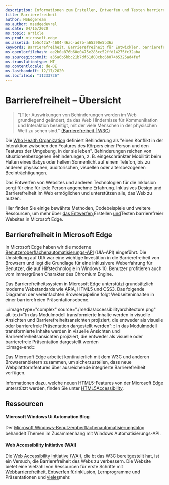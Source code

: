 ```yaml
---
description: Informationen zum Erstellen, Entwerfen und Testen barrierefreier Websites innerhalb Microsoft Edge.
title: Barrierefreiheit
author: MSEdgeTeam
ms.author: msedgedevrel
ms.date: 04/16/2020
ms.topic: article
ms.prod: microsoft-edge
ms.assetid: 1e5c42a7-4604-46ac-ad7b-a65390e5b36a
keywords: Barrierefreiheit, Barrierefreiheit für Entwickler, barrierefreie Websites, Edge, Webentwicklung, ARIA, Entwickler, UIA, Benutzeroberflächenautomatisierung
ms.openlocfilehash: ae2b0a876b60e0475e283cc52ffd14275fc32aba
ms.sourcegitcommit: a35a6b5bbc21b7df61d08cbc6b074b5325ad4fef
ms.translationtype: MT
ms.contentlocale: de-DE
ms.lasthandoff: 12/17/2020
ms.locfileid: "11233726"
---
```

# Barrierefreiheit – Übersicht  

> "\[T\]er Auswirkungen von Behinderungen werden im Web grundlegend geändert, da das Web Hindernisse für Kommunikation und Interaktion beseitigt, mit der viele Menschen in der physischen Welt zu sehen sind." [(Barrierefreiheit | W3C)][W3CAccessibility]  

Die [Who Health Organization][WHODisabilities] definiert Behinderung als "einen Konflikt in der Interaktion zwischen den Features des Körpers einer Person und den Features der Umgebung, in der sie leben".  Behinderungen reichen von situationenbezogenen Behinderungen, z. B. eingeschränkter Mobilität beim Halten eines Babys oder hellem Sonnenlicht auf einem Telefon, bis zu anderen physischen, auditorischen, visuellen oder altersbezogenen Beeinträchtigungen.  

Das Entwerfen von Websites und anderen Technologien für die Inklusion sorgt für eine für jede Person angenehme Erfahrung.  Inklusives Design und Barrierefreiheit im Web ermöglichen und unterstützen alle, das Web zu nutzen.  

Hier finden Sie einige bewährte Methoden, Codebeispiele und weitere Ressourcen, [][AccessibilityTest] um mehr über [das Entwerfen,][AccessibilityDesign]Erstellen [und][AccessibilityBuild]Testen barrierefreier Websites in Microsoft Edge.  

##  <a name="accessibility-in-microsoft-edge"></a>Barrierefreiheit in Microsoft Edge  

In Microsoft Edge haben wir die moderne [Benutzeroberflächenautomatisierungs-API][WindowsWin32AutoEntryui] \(UIA-API\) eingeführt.  Die Umstellung auf UIA war eine wichtige Investition in die Barrierefreiheit von Browsern und legt die Grundlage für eine inklusivere Weberfahrung für Benutzer, die auf Hilfstechnologie in Windows 10.  Benutzer profitieren auch vom immergrünen Charakter des Chromium Engine.  

Das Barrierefreiheitssystem in Microsoft Edge unterstützt grundsätzlich moderne Webstandards wie ARIA, HTML5 und CSS3.  Das folgende Diagramm der vereinfachten Browserpipeline folgt Webseiteninhalten in einer barrierefreien Präsentationsebene.  

:::image type="complex" source="./media/accessibilityarchitecture.png" alt-text="In das Modulmodell transformierte Inhalte werden in visuelle Ansichten und Barrierefreiheitsansichten projiziert, die entweder als visuelle oder barrierefreie Präsentation dargestellt werden":::
   In das Modulmodell transformierte Inhalte werden in visuelle Ansichten und Barrierefreiheitsansichten projiziert, die entweder als visuelle oder barrierefreie Präsentation dargestellt werden  
:::image-end:::  

Das Microsoft Edge arbeitet kontinuierlich mit dem W3C und anderen Browseranbietern zusammen, um sicherzustellen, dass neue Webplattformfeatures über ausreichende integrierte Barrierefreiheit verfügen.  

Informationen dazu, welche neuen HTML5-Features von der Microsoft Edge unterstützt werden, finden Sie unter [HTML5Accessibility][HTML5Accessibility].  

##  <a name="resources"></a>Ressourcen  

#### Microsoft Windows Ui Automation Blog  

Der [Microsoft Windows-Benutzeroberflächenautomatisierungsblog][ArchiveBlogsWinuiautomation] behandelt Themen im Zusammenhang mit Windows Automatisierungs-API.  

#### Web Accessibility Initiative (WAI)  

Die [Web Accessibility Initiative (WAI),][W3CWaiHome] die bt das W3C bereitgestellt hat, ist ein Versuch, die Barrierefreiheit des Webs zu verbessern.  Die Website bietet eine Vielzahl von Ressourcen für erste Schritte mit [Webbarrierefreiheit,][W3CWaiGettingstartedOverview] [Entwerfen für][W3CWaiFundamentals]Inklusion, Lernprogramme und Präsentationen und [vieles][W3CWaiTeachAdvocate]mehr.  

<!-- links -->  

[AccessibilityBuild]: ./build/index.md "Erstellen von Barrierefreien Websites | Microsoft Doc"  
[AccessibilityDesign]: ./design.md "Entwerfen von barrierefreien Websites | Microsoft Doc"  
[AccessibilityTest]: ./test.md "Barrierefreiheitstests | Microsoft Docs"  

[WindowsWin32AutoEntryui]: /windows/win32/winauto/entry-uiauto-win32 "Benutzeroberflächenautomatisierung | Microsoft Doc"  

[ArchiveBlogsWinuiautomation]: /archive/blogs/winuiautomation/ "Microsoft Windows Ui Automation Blog | Microsoft Doc"  

[HTML5Accessibility]: https://html5accessibility.com "HTML5-Barrierefreiheit"  

[W3CAccessibility]: https://w3.org/standards/webdesign/accessibility "Barrierefreiheit | W3C"  
[W3CWaiFundamentals]: https://w3.org/wai/fundamentals/accessibility-intro "Einführung in web accessibility | Web Accessibility Initiative (WAI) | W3C"  
[W3CWaiGettingstartedOverview]: https://w3.org/wai/gettingstarted/Overview "Erste Schritte: So können Sie auf eine Website | Web Accessibility Initiative (WAI) | W3C"  
[W3CWaiHome]: https://w3.org/wai "Web Accessibility Initiative (WAI) | W3C"  
[W3CWaiTeachAdvocate]: https://w3.org/wai/teach-advocate "Teach and Advocate Overview | Web Accessibility Initiative (WAI) | W3C"  

[WHODisabilities]: https://who.int/topics/disabilities "Behinderungen | WHO"  

